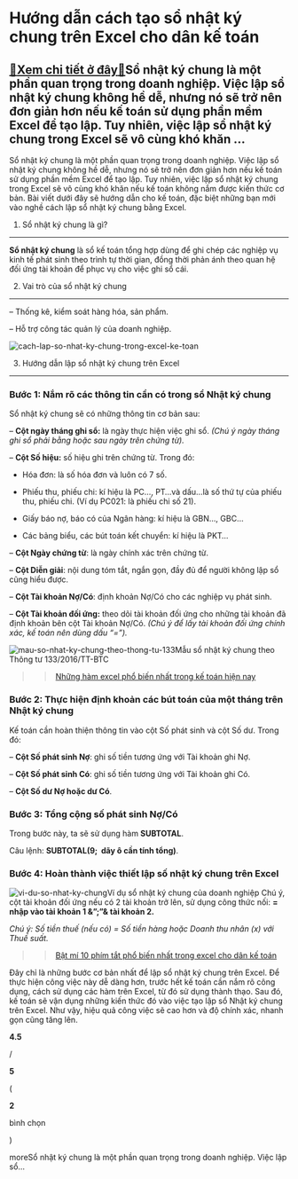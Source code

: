 Hướng dẫn cách tạo sổ nhật ký chung trên Excel cho dân kế toán
==============================================================

[:gift:Xem chi tiết ở đây:gift:](https://hddtvn.com/huong-dan-cach-tao-so-nhat-ky-chung-tren-excel-cho-dan-ke-toan/)Sổ nhật ký chung là một phần quan trọng trong doanh nghiệp. Việc lập sổ nhật ký chung không hề dễ, nhưng nó sẽ trở nên đơn giản hơn nếu kế toán sử dụng phần mềm Excel để tạo lập. Tuy nhiên, việc lập sổ nhật ký chung trong Excel sẽ vô cùng khó khăn …
---------------------------------------------------------------------------------------------------------------------------------------------------------------------------------------------------------------------------------------------------------

Sổ nhật ký chung là một phần quan trọng trong doanh nghiệp. Việc lập sổ nhật ký chung không hề dễ, nhưng nó sẽ trở nên đơn giản hơn nếu kế toán sử dụng phần mềm Excel để tạo lập. Tuy nhiên, việc lập sổ nhật ký chung trong Excel sẽ vô cùng khó khăn nếu kế toán không nắm được kiến thức cơ bản. Bài viết dưới đây sẽ hướng dẫn cho kế toán, đặc biệt những bạn mới vào nghề cách lập sổ nhật ký chung bằng Excel.


1. Sổ nhật ký chung là gì?
--------------------------


**Sổ nhật ký chung** là sổ kế toán tổng hợp dùng để ghi chép các nghiệp vụ kinh tế phát sinh theo trình tự thời gian, đồng thời phản ánh theo quan hệ đối ứng tài khoản để phục vụ cho việc ghi sổ cái.


2. Vai trò của sổ nhật ký chung
-------------------------------


– Thống kê, kiểm soát hàng hóa, sản phẩm.


– Hỗ trợ công tác quản lý của doanh nghiệp.


![cach-lap-so-nhat-ky-chung-trong-excel-ke-toan](https://hddtvn.com/wp-content/uploads/2021/01/cach-lap-so-nhat-ky-chung-trong-excel-ke-toan.jpg)


3. Hướng dẫn lập sổ nhật ký chung trên Excel
--------------------------------------------


### Bước 1: Nắm rõ các thông tin cần có trong sổ Nhật ký chung


Sổ nhật ký chung sẽ có những thông tin cơ bản sau:


– **Cột ngày tháng ghi sổ:** là ngày thực hiện việc ghi sổ. *(Chú ý ngày tháng ghi sổ phải bằng hoặc sau ngày trên chứng từ).*


– **Cột Số hiệu:** số hiệu ghi trên chứng từ. Trong đó:




* Hóa đơn: là số hóa đơn và luôn có 7 số.

* Phiếu thu, phiếu chi: kí hiệu là PC…, PT…và dấu…là số thứ tự của phiếu thu, phiếu chi. (Ví dụ PC021: là phiếu chi số 21).

* Giấy báo nợ, báo có của Ngân hàng: kí hiệu là GBN…, GBC…

* Các bảng biểu, các bút toán kết chuyển: kí hiệu là PKT…



– **Cột Ngày chứng từ**: là ngày chính xác trên chứng từ.


– **Cột Diễn giải**: nội dung tóm tắt, ngắn gọn, đầy đủ để người không lập sổ cũng hiểu được.


– **Cột Tài khoản Nợ/Có**: định khoản Nợ/Có cho các nghiệp vụ phát sinh.


– **Cột Tài khoản đối ứng:** theo dõi tài khoản đối ứng cho những tài khoản đã định khoản bên cột Tài khoản Nợ/Có. *(Chú ý để lấy tài khoản đối ứng chính xác, kế toán nên dùng dấu “=”).*


![mau-so-nhat-ky-chung-theo-thong-tu-133](https://hddtvn.com/wp-content/uploads/2021/01/mau-so-nhat-ky-chung-theo-thong-tu-133.png)Mẫu sổ nhật ký chung theo Thông tư 133/2016/TT-BTC
>> [Những hàm excel phổ biến nhất trong kế toán hiện nay](#)


### Bước 2: Thực hiện định khoản các bút toán của một tháng trên Nhật ký chung


Kế toán cần hoàn thiện thông tin vào cột Số phát sinh và cột Số dư. Trong đó:


– **Cột Số phát sinh Nợ**: ghi số tiền tương ứng với Tài khoản ghi Nợ.


– **Cột Số phát sinh Có**: ghi số tiền tương ứng với Tài khoản ghi Có.


– **Cột Số dư Nợ hoặc dư Có**.


### Bước 3: Tổng cộng số phát sinh Nợ/Có


Trong bước này, ta sẽ sử dụng hàm **SUBTOTAL**.


Câu lệnh: **SUBTOTAL(9;  dãy ô cần tính tổng)**.


### Bước 4: Hoàn thành việc thiết lập số nhật ký chung trên Excel


![vi-du-so-nhat-ky-chung](https://hddtvn.com/wp-content/uploads/2021/01/vi-du-so-nhat-ky-chung.png)Ví dụ sổ nhật ký chung của doanh nghiệp
Chú ý, cột tài khoản đối ứng nếu có 2 tài khoản trở lên, sử dụng công thức nối: **= nhập vào tài khoản 1 &”;”& tài khoản 2.**


*Chú ý: Số tiền thuế (nếu có) = Số tiền hàng hoặc Doanh thu nhân (x) với Thuế suất.*


>> [Bật mí 10 phím tắt phổ biến nhất trong excel cho dân kế toán](#)


Đây chỉ là những bước cơ bản nhất để lập sổ nhật ký chung trên Excel. Để thực hiện công việc này dễ dàng hơn, trước hết kế toán cần nắm rõ công dụng, cách sử dụng các hàm trên Excel, từ đó sử dụng thành thạo. Sau đó, kế toán sẽ vận dụng những kiến thức đó vào việc tạo lập sổ Nhật ký chung trên Excel. Như vậy, hiệu quả công việc sẽ cao hơn và độ chính xác, nhanh gọn cũng tăng lên.








































**4.5**  

/  

**5**  

(  

**2**  

  

 bình chọn   

)


moreSổ nhật ký chung là một phần quan trọng trong doanh nghiệp. Việc lập sổ…

